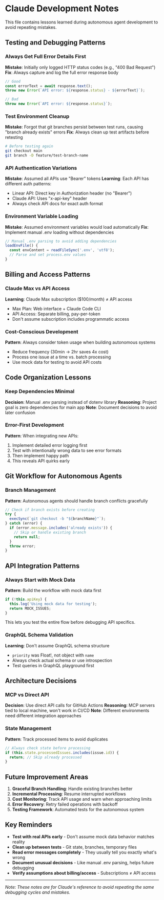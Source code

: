 # Claude Development Notes

This file contains lessons learned during autonomous agent development to avoid repeating mistakes.

## Testing and Debugging Patterns

### Always Get Full Error Details First
**Mistake**: Initially only logged HTTP status codes (e.g., "400 Bad Request")
**Fix**: Always capture and log the full error response body
```javascript
// Good
const errorText = await response.text();
throw new Error(`API error: ${response.status} - ${errorText}`);

// Bad
throw new Error(`API error: ${response.status}`);
```

### Test Environment Cleanup
**Mistake**: Forgot that git branches persist between test runs, causing "branch already exists" errors
**Fix**: Always clean up test artifacts before retesting
```bash
# Before testing again
git checkout main
git branch -D feature/test-branch-name
```

### API Authentication Variations
**Mistake**: Assumed all APIs use "Bearer" tokens
**Learning**: Each API has different auth patterns:
- Linear API: Direct key in Authorization header (no "Bearer")
- Claude API: Uses "x-api-key" header
- Always check API docs for exact auth format

### Environment Variable Loading
**Mistake**: Assumed environment variables would load automatically
**Fix**: Implement manual .env loading without dependencies
```javascript
// Manual .env parsing to avoid adding dependencies
loadEnvFile() {
  const envContent = readFileSync('.env', 'utf8');
  // Parse and set process.env values
}
```

## Billing and Access Patterns

### Claude Max vs API Access
**Learning**: Claude Max subscription ($100/month) ≠ API access
- Max Plan: Web interface + Claude Code CLI
- API Access: Separate billing, pay-per-token
- Don't assume subscription includes programmatic access

### Cost-Conscious Development
**Pattern**: Always consider token usage when building autonomous systems
- Reduce frequency (30min → 2hr saves 4x cost)
- Process one issue at a time vs. batch processing
- Use mock data for testing to avoid API costs

## Code Organization Lessons

### Keep Dependencies Minimal
**Decision**: Manual .env parsing instead of dotenv library
**Reasoning**: Project goal is zero dependencies for main app
**Note**: Document decisions to avoid later confusion

### Error-First Development
**Pattern**: When integrating new APIs:
1. Implement detailed error logging first
2. Test with intentionally wrong data to see error formats
3. Then implement happy path
4. This reveals API quirks early

## Git Workflow for Autonomous Agents

### Branch Management
**Pattern**: Autonomous agents should handle branch conflicts gracefully
```javascript
// Check if branch exists before creating
try {
  execSync(`git checkout -b "${branchName}"`);
} catch (error) {
  if (error.message.includes('already exists')) {
    // Skip or handle existing branch
    return null;
  }
  throw error;
}
```

## API Integration Patterns

### Always Start with Mock Data
**Pattern**: Build the workflow with mock data first
```javascript
if (!this.apiKey) {
  this.log('Using mock data for testing');
  return MOCK_ISSUES;
}
```
This lets you test the entire flow before debugging API specifics.

### GraphQL Schema Validation
**Learning**: Don't assume GraphQL schema structure
- `priority` was Float!, not object with `name`
- Always check actual schema or use introspection
- Test queries in GraphQL playground first

## Architecture Decisions

### MCP vs Direct API
**Decision**: Use direct API calls for GitHub Actions
**Reasoning**: MCP servers tied to local machine, won't work in CI/CD
**Note**: Different environments need different integration approaches

### State Management
**Pattern**: Track processed items to avoid duplicates
```javascript
// Always check state before processing
if (this.state.processedIssues.includes(issue.id)) {
  return; // Skip already processed
}
```

## Future Improvement Areas

1. **Graceful Branch Handling**: Handle existing branches better
2. **Incremental Processing**: Resume interrupted workflows
3. **Cost Monitoring**: Track API usage and warn when approaching limits
4. **Error Recovery**: Retry failed operations with backoff
5. **Testing Framework**: Automated tests for the autonomous system

## Key Reminders

- **Test with real APIs early** - Don't assume mock data behavior matches reality
- **Clean up between tests** - Git state, branches, temporary files
- **Read error messages completely** - They usually tell you exactly what's wrong
- **Document unusual decisions** - Like manual .env parsing, helps future debugging
- **Verify assumptions about billing/access** - Subscriptions ≠ API access

---

*Note: These notes are for Claude's reference to avoid repeating the same debugging cycles and mistakes.*